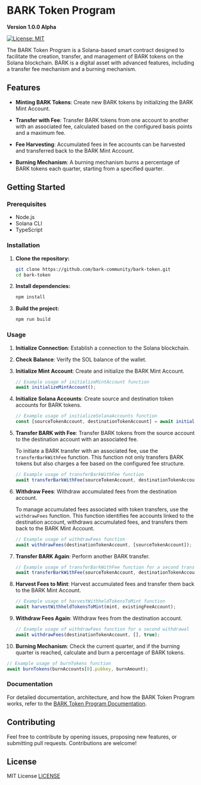 # BARK Token Program
**Version 1.0.0 Alpha**

[![License: MIT](https://img.shields.io/badge/License-MIT-blue.svg)](https://opensource.org/licenses/MIT)

The BARK Token Program is a Solana-based smart contract designed to facilitate the creation, transfer, and management of BARK tokens on the Solana blockchain. BARK is a digital asset with advanced features, including a transfer fee mechanism and a burning mechanism.

## Features

- **Minting BARK Tokens**: Create new BARK tokens by initializing the BARK Mint Account.

- **Transfer with Fee**: Transfer BARK tokens from one account to another with an associated fee, calculated based on the configured basis points and a maximum fee.

- **Fee Harvesting**: Accumulated fees in fee accounts can be harvested and transferred back to the BARK Mint Account.

- **Burning Mechanism**: A burning mechanism burns a percentage of BARK tokens each quarter, starting from a specified quarter.

## Getting Started

### Prerequisites

- Node.js
- Solana CLI
- TypeScript

### Installation

1. **Clone the repository:**

   ```bash
   git clone https://github.com/bark-community/bark-token.git
   cd bark-token
   ```

2. **Install dependencies:**

   ```bash
   npm install
   ```

3. **Build the project:**

   ```bash
   npm run build
   ```

### Usage

1. **Initialize Connection**: Establish a connection to the Solana blockchain.

2. **Check Balance**: Verify the SOL balance of the wallet.

3. **Initialize Mint Account**: Create and initialize the BARK Mint Account.

   ```javascript
   // Example usage of initializeMintAccount function
   await initializeMintAccount();
   ```

4. **Initialize Solana Accounts**: Create source and destination token accounts for BARK tokens.

   ```javascript
   // Example usage of initializeSolanaAccounts function
   const [sourceTokenAccount, destinationTokenAccount] = await initializeSolanaAccounts();
   ```

5. **Transfer BARK with Fee**: Transfer BARK tokens from the source account to the destination account with an associated fee.

   To initiate a BARK transfer with an associated fee, use the `transferBarkWithFee` function. This function not only transfers BARK tokens but also charges a fee based on the configured fee structure.

   ```javascript
   // Example usage of transferBarkWithFee function
   await transferBarkWithFee(sourceTokenAccount, destinationTokenAccount, config.MINT_AMOUNT);
   ```

6. **Withdraw Fees**: Withdraw accumulated fees from the destination account.

   To manage accumulated fees associated with token transfers, use the `withdrawFees` function. This function identifies fee accounts linked to the destination account, withdraws accumulated fees, and transfers them back to the BARK Mint Account.

   ```javascript
   // Example usage of withdrawFees function
   await withdrawFees(destinationTokenAccount, [sourceTokenAccount]);
   ```

7. **Transfer BARK Again**: Perform another BARK transfer.

   ```javascript
   // Example usage of transferBarkWithFee function for a second transfer
   await transferBarkWithFee(sourceTokenAccount, destinationTokenAccount, config.MINT_AMOUNT);
   ```

8. **Harvest Fees to Mint**: Harvest accumulated fees and transfer them back to the BARK Mint Account.

   ```javascript
   // Example usage of harvestWithheldTokensToMint function
   await harvestWithheldTokensToMint(mint, existingFeeAccount);
   ```

9. **Withdraw Fees Again**: Withdraw fees from the destination account.

   ```javascript
   // Example usage of withdrawFees function for a second withdrawal
   await withdrawFees(destinationTokenAccount, [], true);
   ```

10. **Burning Mechanism**: Check the current quarter, and if the burning quarter is reached, calculate and burn a percentage of BARK tokens.

   ```javascript
   // Example usage of burnTokens function
   await burnTokens(burnAccounts[0].pubkey, burnAmount);
   ```

### Documentation

For detailed documentation, architecture, and how the BARK Token Program works, refer to the [BARK Token Program Documentation](./docs/BARK_TOKEN_DOCUMENTATION.md).



## Contributing

Feel free to contribute by opening issues, proposing new features, or submitting pull requests. Contributions are welcome!

## License

MIT License [LICENSE](./LICENSE)
